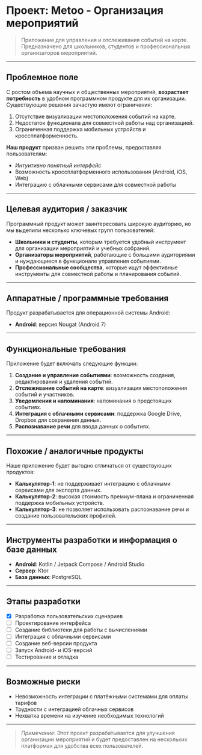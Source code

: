 # Проект: Metoo - Организация мероприятий 

> Приложение для управления и отслеживания событий на карте. Предназначено для школьников, студентов и профессиональных организаторов мероприятий.

---

## Проблемное поле

С ростом объема научных и общественных мероприятий, **возрастает потребность** в удобном программном продукте для их организации. Существующие решения зачастую имеют ограничения:
1. Отсутствие визуализации местоположения событий на карте.
2. Недостаток функционала для совместной работы над организацией.
3. Ограниченная поддержка мобильных устройств и кроссплатформенность.

**Наш продукт** призван решить эти проблемы, предоставляя пользователям:
- *Интуитивно понятный интерфейс*
- Возможность кроссплатформенного использования (Android, iOS, Web)
- Интеграцию с облачными сервисами для совместной работы

---

## Целевая аудитория / заказчик

Программный продукт может заинтересовать широкую аудиторию, но мы выделили несколько ключевых групп пользователей:
- **Школьники и студенты**, которым требуется удобный инструмент для организации мероприятий и учебных собраний.
- **Организаторы мероприятий**, работающие с большими аудиториями и нуждающиеся в функционале управления событиями.
- **Профессиональные сообщества**, которые ищут эффективные инструменты для совместной работы и планирования событий.

---

## Аппаратные / программные требования

Продукт разрабатывается для операционной системы Android:

- **Android**: версия Nougat (Android 7)

---

## Функциональные требования

Приложение будет включать следующие функции:

1. **Создание и управление событиями**: возможность создания, редактирования и удаления событий.
2. **Отслеживание событий на карте**: визуализация местоположения событий и участников.
3. **Уведомления и напоминания**: напоминания о предстоящих событиях.
4. **Интеграция с облачными сервисами**: поддержка Google Drive, Dropbox для сохранения данных.
5. **Распознавание речи** для ввода данных о событиях.

---

## Похожие / аналогичные продукты

Наше приложение будет выгодно отличаться от существующих продуктов:

- **Калькулятор-1**: не поддерживает интеграцию с облачными сервисами для экспорта данных.
- **Калькулятор-2**: высокая стоимость премиум-плана и ограниченная поддержка мобильных устройств.
- **Калькулятор-3**: не позволяет использовать распознавание речи и создание пользовательских профилей.

---

## Инструменты разработки и информация о базе данных

- **Android**: Kotlin / Jetpack Compose / Android Studio
- **Сервер**: Ktor
- **База данных**: PostgreSQL

---

## Этапы разработки

- [x] Разработка пользовательских сценариев
- [ ] Проектирование интерфейса
- [ ] Создание библиотеки для работы с вычислениями
- [ ] Интеграция с облачными сервисами
- [ ] Создание веб-версии продукта
- [ ] Запуск Android- и iOS-версий
- [ ] Тестирование и отладка

---

## Возможные риски

- Невозможность интеграции с платёжными системами для оплаты тарифов
- Трудности с интеграцией облачных сервисов
- Нехватка времени на изучение необходимых технологий

---

> _Примечание_: Этот проект разрабатывается для улучшения организации мероприятий и будет предоставлен на нескольких платформах для удобства всех пользователей.

